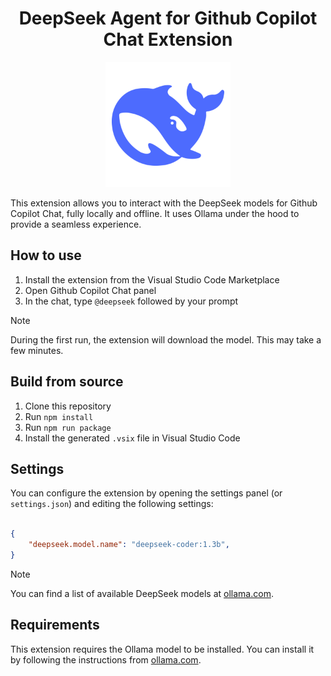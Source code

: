 <p align="center">
<h1 align="center">DeepSeek Agent for Github Copilot Chat Extension</h1>
</p>
<p align="center">
<img src="deepseek.png" alt="DeepSeek" width="200"/>
</p>


This extension allows you to interact with the DeepSeek models for Github Copilot Chat, fully locally and offline. It uses Ollama under the hood to provide a seamless experience.

## How to use

1. Install the extension from the Visual Studio Code Marketplace
2. Open Github Copilot Chat panel
3. In the chat, type `@deepseek` followed by your prompt

> [!NOTE] 
> During the first run, the extension will download the model. This may take a few minutes.

## Build from source

1. Clone this repository
2. Run `npm install`
3. Run `npm run package`
4. Install the generated `.vsix` file in Visual Studio Code

## Settings

You can configure the extension by opening the settings panel (or `settings.json`) and editing the following settings:

```json

{
    "deepseek.model.name": "deepseek-coder:1.3b",
}
```

> [!NOTE] 
> You can find a list of available DeepSeek models at [ollama.com](https://ollama.com/search?q=deepseek).


## Requirements

This extension requires the Ollama model to be installed. You can install it by following the instructions from [ollama.com](https://ollama.com/).

